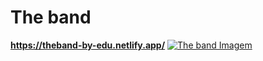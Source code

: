 # The band
**https://theband-by-edu.netlify.app/**
[![The band Imagem](https://www.w3schools.com/w3css/img_temp_band.jpg)](https://theband-by-edu.netlify.app/)